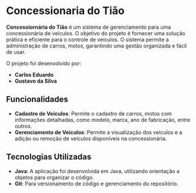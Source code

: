 # Concessionaria do Tião

**Concessiornária do Tião** é um sistema de gerenciamento para uma concessionária de veículos. O objetivo do projeto é fornecer uma solução prática e eficiente para o controle de veículos. O sistema permite a administração de carros, motos, garantindo uma gestão organizada e fácil de usar.

O projeto foi desenvolvido por:

- **Carlos Eduardo**
- **Gustavo da Silva**

## Funcionalidades

- **Cadastro de Veículos**: Permite o cadastro de carros, motos com informações detalhadas, como modelo, marca, ano de fabricação, entre outros.
- **Gerenciamento de Veículos**: Permite a visualização dos veículos e a adição ou remoção de veículos disponíveis na concessionária.

## Tecnologias Utilizadas

- **Java**: A aplicação foi desenvolvida em Java, utilizando orientação a objetos para organizar o código.
- **Git**: Para versionamento de código e gerenciamento do repositório.
